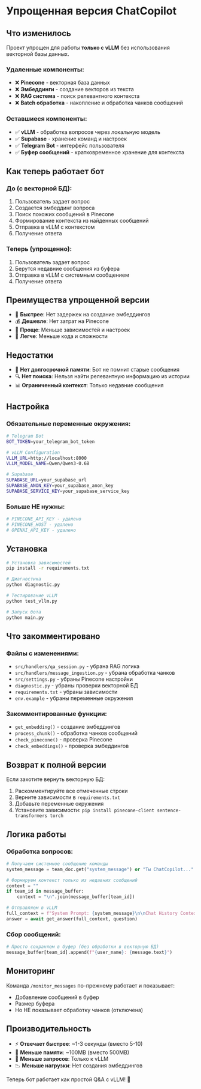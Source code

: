 # Упрощенная версия ChatCopilot

## Что изменилось

Проект упрощен для работы **только с vLLM** без использования векторной базы данных.

### Удаленные компоненты:
- ❌ **Pinecone** - векторная база данных
- ❌ **Эмбеддинги** - создание векторов из текста
- ❌ **RAG система** - поиск релевантного контекста
- ❌ **Batch обработка** - накопление и обработка чанков сообщений

### Оставшиеся компоненты:
- ✅ **vLLM** - обработка вопросов через локальную модель
- ✅ **Supabase** - хранение команд и настроек
- ✅ **Telegram Bot** - интерфейс пользователя
- ✅ **Буфер сообщений** - кратковременное хранение для контекста

## Как теперь работает бот

### До (с векторной БД):
1. Пользователь задает вопрос
2. Создается эмбеддинг вопроса
3. Поиск похожих сообщений в Pinecone
4. Формирование контекста из найденных сообщений
5. Отправка в vLLM с контекстом
6. Получение ответа

### Теперь (упрощенно):
1. Пользователь задает вопрос
2. Берутся недавние сообщения из буфера
3. Отправка в vLLM с системным сообщением
4. Получение ответа

## Преимущества упрощенной версии

- 🚀 **Быстрее**: Нет задержек на создание эмбеддингов
- 💰 **Дешевле**: Нет затрат на Pinecone
- 🔧 **Проще**: Меньше зависимостей и настроек
- 📱 **Легче**: Меньше кода и сложности

## Недостатки

- 🧠 **Нет долгосрочной памяти**: Бот не помнит старые сообщения
- 🔍 **Нет поиска**: Нельзя найти релевантную информацию из истории
- 📊 **Ограниченный контекст**: Только недавние сообщения

## Настройка

### Обязательные переменные окружения:
```bash
# Telegram Bot
BOT_TOKEN=your_telegram_bot_token

# vLLM Configuration
VLLM_URL=http://localhost:8000
VLLM_MODEL_NAME=Qwen/Qwen3-0.6B

# Supabase
SUPABASE_URL=your_supabase_url
SUPABASE_ANON_KEY=your_supabase_anon_key
SUPABASE_SERVICE_KEY=your_supabase_service_key
```

### Больше НЕ нужны:
```bash
# PINECONE_API_KEY - удалено
# PINECONE_HOST - удалено
# OPENAI_API_KEY - удалено
```

## Установка

```bash
# Установка зависимостей
pip install -r requirements.txt

# Диагностика
python diagnostic.py

# Тестирование vLLM
python test_vllm.py

# Запуск бота
python main.py
```

## Что закомментировано

### Файлы с изменениями:
- `src/handlers/qa_session.py` - убрана RAG логика
- `src/handlers/message_ingestion.py` - убрана обработка чанков
- `src/settings.py` - убраны Pinecone настройки
- `diagnostic.py` - убраны проверки векторной БД
- `requirements.txt` - убраны зависимости
- `env.example` - убраны переменные окружения

### Закомментированные функции:
- `get_embedding()` - создание эмбеддингов
- `process_chunk()` - обработка чанков сообщений
- `check_pinecone()` - проверка Pinecone
- `check_embeddings()` - проверка эмбеддингов

## Возврат к полной версии

Если захотите вернуть векторную БД:

1. Раскомментируйте все отмеченные строки
2. Верните зависимости в `requirements.txt`
3. Добавьте переменные окружения
4. Установите зависимости: `pip install pinecone-client sentence-transformers torch`

## Логика работы

### Обработка вопросов:
```python
# Получаем системное сообщение команды
system_message = team_doc.get("system_message") or "Ты ChatCopilot..."

# Формируем контекст только из недавних сообщений
context = ""
if team_id in message_buffer:
    context = "\n".join(message_buffer[team_id])

# Отправляем в vLLM
full_context = f"System Prompt: {system_message}\n\nChat History Context:\n{context}"
answer = await get_answer(full_context, question)
```

### Сбор сообщений:
```python
# Просто сохраняем в буфер (без обработки в векторную БД)
message_buffer[team_id].append(f"{user_name}: {message.text}")
```

## Мониторинг

Команда `/monitor_messages` по-прежнему работает и показывает:
- Добавление сообщений в буфер
- Размер буфера
- Но НЕ показывает обработку чанков (отключена)

## Производительность

- ⚡ **Отвечает быстрее**: ~1-3 секунды (вместо 5-10)
- 💾 **Меньше памяти**: ~100MB (вместо 500MB)
- 🔄 **Меньше запросов**: Только к vLLM
- 📉 **Меньше нагрузки**: Нет создания эмбеддингов

Теперь бот работает как простой Q&A с vLLM! 🚀 